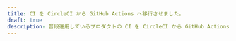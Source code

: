 ```yaml
---
title: CI を CircleCI から GitHub Actions へ移行させました。
draft: true
description: 普段運用しているプロダクトの CI を CircleCI から GitHub Actions へ移行させました。
---
```

